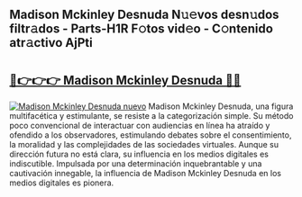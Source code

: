 ## Madison Mckinley Desnuda N𝚞𝚎vos desn𝚞dos filtr𝚊dos - Parts-H1R F𝚘tos vid𝚎o - C𝚘ntenido atr𝚊ctivo AjPti

# <h2><a href="http://mb2tx7m.tromn.icu/?c=Madison+Mckinley+Desnuda">🔗👉👉👉 Madison Mckinley Desnuda 🔗🔗</a></h2>

[![Madison Mckinley Desnuda nuevo](https://i.imgur.com/pEAQMta.gif)](http://mb2tx7m.tromn.icu/?c=Madison+Mckinley+Desnuda)
Madison Mckinley Desnuda, una figura multifacética y estimulante, se resiste a la categorización simple. Su método poco convencional de interactuar con audiencias en línea ha atraído y ofendido a los observadores, estimulando debates sobre el consentimiento, la moralidad y las complejidades de las sociedades virtuales. Aunque su dirección futura no está clara, su influencia en los medios digitales es indiscutible. Impulsada por una determinación inquebrantable y una cautivación innegable, la influencia de Madison Mckinley Desnuda en los medios digitales es pionera.

